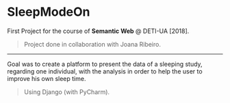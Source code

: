 # SleepModeOn

First Project for the course of **Semantic Web** @ DETI-UA [2018].

> Project done in collaboration with Joana Ribeiro.

***

Goal was to create a platform to present the data of a sleeping study, regarding one individual, with the analysis in order to help the user to improve his own sleep time.

> Using Django (with PyCharm).
